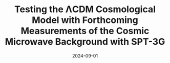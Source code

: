 ---
title: "Testing the ΛCDM Cosmological Model with Forthcoming Measurements of the Cosmic Microwave Background with SPT-3G"
collection: "publications"
category: "co_papers"
permalink: /publications/2024ApJ9734P
link: https://ui.adsabs.harvard.edu/abs/2024ApJ...973....4P/abstract
date: 2024-09-01
venue: "The Astrophysical Journal"
citation: "Raghunathan, S., Ade, P. A. R., Anderson, A. J., et al. (2024), Physical Review Letters, 133, 121004."
---